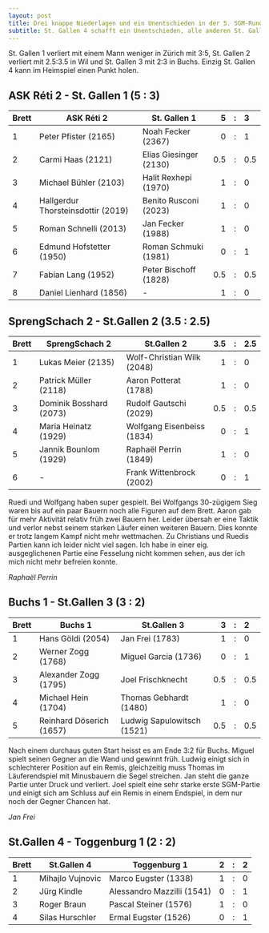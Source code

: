 ```yaml
---
layout: post
title: Drei knappe Niederlagen und ein Unentschieden in der 5. SGM-Runde
subtitle: St. Gallen 4 schafft ein Unentschieden, alle anderen St. Galler Teams verlieren knapp.
---
```


St. Gallen 1 verliert mit einem Mann weniger in Zürich mit 3:5, St. Gallen 2 verliert mit 2.5:3.5 in Wil und St. Gallen 3 mit 2:3 in Buchs. Einzig St. Gallen 4 kann im Heimspiel einen Punkt holen.

## ASK Réti 2 - St. Gallen 1 (5 : 3)

| Brett | ASK Réti 2                         | St. Gallen 1           |   5 |  :  | 3   |
| ----- | ---------------------------------- | ---------------------- | --: | :-: | :-- |
| 1     | Peter Pfister (2165)               | Noah Fecker (2367)     |   0 |  :  | 1   |
| 2     | Carmi Haas (2121)                  | Elias Giesinger (2130) | 0.5 |  :  | 0.5 |
| 3     | Michael Bühler (2103)              | Halit Rexhepi (1970)   |   1 |  :  | 0   |
| 4     | Hallgerdur Thorsteinsdottir (2019) | Benito Rusconi (2023)  |   1 |  :  | 0   |
| 5     | Roman Schnelli (2013)              | Jan Fecker (1988)      |   1 |  :  | 0   |
| 6     | Edmund Hofstetter (1950)           | Roman Schmuki (1981)   |   0 |  :  | 1   |
| 7     | Fabian Lang (1952)                 | Peter Bischoff (1828)  | 0.5 |  :  | 0.5 |
| 8     | Daniel Lienhard (1856)             | -                      |   1 |  :  | 0   |

## SprengSchach 2 - St.Gallen 2 (3.5 : 2.5)

| Brett | SprengSchach 2          | St.Gallen 2                | 3.5 |  :  | 2.5 |
| ----- | ----------------------- | -------------------------- | --: | :-: | :-- |
| 1     | Lukas Meier (2135)      | Wolf-Christian Wilk (2048) |   1 |  :  | 0   |
| 2     | Patrick Müller (2118)   | Aaron Potterat (1788)      |   1 |  :  | 0   |
| 3     | Dominik Bosshard (2073) | Rudolf Gautschi (2029)     | 0.5 |  :  | 0.5 |
| 4     | Maria Heinatz (1929)    | Wolfgang Eisenbeiss (1834) |   0 |  :  | 1   |
| 5     | Jannik Bounlom (1929)   | Raphaël Perrin (1849)      |   1 |  :  | 0   |
| 6     | -                       | Frank Wittenbrock (2002)   |   0 |  :  | 1   |

Ruedi und Wolfgang haben super gespielt. Bei Wolfgangs 30-zügigem Sieg waren bis auf ein paar Bauern noch alle Figuren auf dem Brett. Aaron gab für mehr Aktivität relativ früh zwei Bauern her. Leider übersah er eine Taktik und verlor nebst seinem starken Läufer einen weiteren Bauern. Dies konnte er trotz langem Kampf nicht mehr wettmachen. Zu Christians und Ruedis Partien kann ich leider nicht viel sagen. Ich habe in einer eig. ausgeglichenen Partie eine Fesselung nicht kommen sehen, aus der ich mich nicht mehr befreien konnte.

_Raphaël Perrin_

## Buchs 1 - St.Gallen 3 (3 : 2)

| Brett | Buchs 1                  | St.Gallen 3                |   3 |  :  | 2   |
| ----- | ------------------------ | -------------------------- | --: | :-: | :-- |
| 1     | Hans Göldi (2054)        | Jan Frei (1783)            |   1 |  :  | 0   |
| 2     | Werner Zogg (1768)       | Miguel Garcia (1736)       |   0 |  :  | 1   |
| 3     | Alexander Zogg (1795)    | Joel Frischknecht          | 0.5 |  :  | 0.5 |
| 4     | Michael Hein (1704)      | Thomas Gebhardt (1480)     |   1 |  :  | 0   |
| 5     | Reinhard Döserich (1657) | Ludwig Sapulowitsch (1521) | 0.5 |  :  | 0.5 |

Nach einem durchaus guten Start heisst es am Ende 3:2 für Buchs. Miguel spielt seinen Gegner an die Wand und gewinnt früh. Ludwig einigt sich in schlechterer Position auf ein Remis, gleichzeitig muss Thomas im Läuferendspiel mit Minusbauern die Segel streichen. Jan steht die ganze Partie unter Druck und verliert. Joel spielt eine sehr starke erste SGM-Partie und einigt sich am Schluss auf ein Remis in einem Endspiel, in dem nur noch der Gegner Chancen hat.

_Jan Frei_

## St.Gallen 4 - Toggenburg 1 (2 : 2)

| Brett | St.Gallen 4      | Toggenburg 1               |   2 |  :  | 2   |
| ----- | ---------------- | -------------------------- | --: | :-: | :-- |
| 1     | Mihajlo Vujnovic | Marco Eugster (1338)       |   1 |  :  | 0   |
| 2     | Jürg Kindle      | Alessandro Mazzilli (1541) |   0 |  :  | 1   |
| 3     | Roger Braun      | Pascal Steiner (1576)      |   1 |  :  | 0   |
| 4     | Silas Hurschler  | Ermal Eugster (1526)       |   0 |  :  | 1   |
